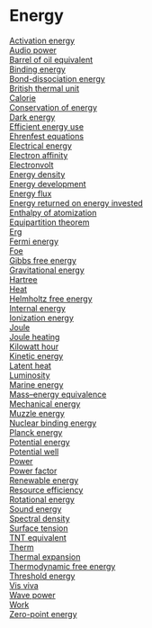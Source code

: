# Energy
[Activation energy](https://en.wikipedia.org/wiki/Activation_energy)<br>
[Audio power](https://en.wikipedia.org/wiki/Audio_power)<br>
[Barrel of oil equivalent](https://en.wikipedia.org/wiki/Barrel_of_oil_equivalent)<br>
[Binding energy](https://en.wikipedia.org/wiki/Binding_energy)<br>
[Bond-dissociation energy](https://en.wikipedia.org/wiki/Bond-dissociation_energy)<br>
[British thermal unit](https://en.wikipedia.org/wiki/British_thermal_unit)<br>
[Calorie](https://en.wikipedia.org/wiki/Calorie)<br>
[Conservation of energy](https://en.wikipedia.org/wiki/Conservation_of_energy)<br>
[Dark energy](https://en.wikipedia.org/wiki/Dark_energy)<br>
[Efficient energy use](https://en.wikipedia.org/wiki/Efficient_energy_use)<br>
[Ehrenfest equations](https://en.wikipedia.org/wiki/Ehrenfest_equations)<br>
[Electrical energy](https://en.wikipedia.org/wiki/Electrical_energy)<br>
[Electron affinity](https://en.wikipedia.org/wiki/Electron_affinity)<br>
[Electronvolt](https://en.wikipedia.org/wiki/Electronvolt)<br>
[Energy density](https://en.wikipedia.org/wiki/Energy_density)<br>
[Energy development](https://en.wikipedia.org/wiki/Energy_development)<br>
[Energy flux](https://en.wikipedia.org/wiki/Energy_flux)<br>
[Energy returned on energy invested](https://en.wikipedia.org/wiki/Energy_returned_on_energy_invested)<br>
[Enthalpy of atomization](https://en.wikipedia.org/wiki/Enthalpy_of_atomization)<br>
[Equipartition theorem](https://en.wikipedia.org/wiki/Equipartition_theorem)<br>
[Erg](https://en.wikipedia.org/wiki/Erg)<br>
[Fermi energy](https://en.wikipedia.org/wiki/Fermi_energy)<br>
[Foe](https://en.wikipedia.org/wiki/Foe_(unit))<br>
[Gibbs free energy](https://en.wikipedia.org/wiki/Gibbs_free_energy)<br>
[Gravitational energy](https://en.wikipedia.org/wiki/Gravitational_energy)<br>
[Hartree](https://en.wikipedia.org/wiki/Hartree)<br>
[Heat](https://en.wikipedia.org/wiki/Heat)<br>
[Helmholtz free energy](https://en.wikipedia.org/wiki/Helmholtz_free_energy)<br>
[Internal energy](https://en.wikipedia.org/wiki/Internal_energy)<br>
[Ionization energy](https://en.wikipedia.org/wiki/Ionization_energy)<br>
[Joule](https://en.wikipedia.org/wiki/Joule)<br>
[Joule heating](https://en.wikipedia.org/wiki/Joule_heating)<br>
[Kilowatt hour](https://en.wikipedia.org/wiki/Kilowatt_hour)<br>
[Kinetic energy](https://en.wikipedia.org/wiki/Kinetic_energy)<br>
[Latent heat](https://en.wikipedia.org/wiki/Latent_heat)<br>
[Luminosity](https://en.wikipedia.org/wiki/Luminosity)<br>
[Marine energy](https://en.wikipedia.org/wiki/Marine_energy)<br>
[Mass–energy equivalence](https://en.wikipedia.org/wiki/Mass%E2%80%93energy_equivalence)<br>
[Mechanical energy](https://en.wikipedia.org/wiki/Mechanical_energy)<br>
[Muzzle energy](https://en.wikipedia.org/wiki/Muzzle_energy)<br>
[Nuclear binding energy](https://en.wikipedia.org/wiki/Nuclear_binding_energy)<br>
[Planck energy](https://en.wikipedia.org/wiki/Planck_energy)<br>
[Potential energy](https://en.wikipedia.org/wiki/Potential_energy)<br>
[Potential well](https://en.wikipedia.org/wiki/Potential_well)<br>
[Power](https://en.wikipedia.org/wiki/Power_(physics))<br>
[Power factor](https://en.wikipedia.org/wiki/Power_factor)<br>
[Renewable energy](https://en.wikipedia.org/wiki/Renewable_energy)<br>
[Resource efficiency](https://en.wikipedia.org/wiki/Resource_efficiency)<br>
[Rotational energy](https://en.wikipedia.org/wiki/Rotational_energy)<br>
[Sound energy](https://en.wikipedia.org/wiki/Sound_energy)<br>
[Spectral density](https://en.wikipedia.org/wiki/Spectral_density)<br>
[Surface tension](https://en.wikipedia.org/wiki/Surface_tension)<br>
[TNT equivalent](https://en.wikipedia.org/wiki/TNT_equivalent)<br>
[Therm](https://en.wikipedia.org/wiki/Therm)<br>
[Thermal expansion](https://en.wikipedia.org/wiki/Thermal_expansion)<br>
[Thermodynamic free energy](https://en.wikipedia.org/wiki/Thermodynamic_free_energy)<br>
[Threshold energy](https://en.wikipedia.org/wiki/Threshold_energy)<br>
[Vis viva](https://en.wikipedia.org/wiki/Vis_viva)<br>
[Wave power](https://en.wikipedia.org/wiki/Wave_power)<br>
[Work](https://en.wikipedia.org/wiki/Work_(physics))<br>
[Zero-point energy](https://en.wikipedia.org/wiki/Zero-point_energy)<br>
